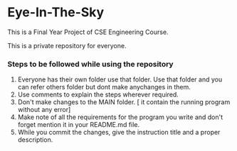 # Eye-In-The-Sky
 This is a Final Year Project of CSE Engineering Course.


 This is a private repository for everyone.


### Steps to be followed while using the repository
  1. Everyone has their own folder use that folder. Use that folder and you can refer others folder but dont make anychanges in them.
  2. Use comments to explain the steps wherever required.
  3. Don't make changes to the MAIN folder. [ it contain the running program without any error]
  4. Make note of all the requirements for the program you write and don't forget mention it in your README.md file. 
  5. While you commit the changes, give the instruction title and a proper description.
